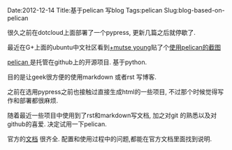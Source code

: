 Date:2012-12-14
Title:基于pelican 写blog
Tags:pelican
Slug:blog-based-on-pelican

很久之前在dotcloud上面部署了一个pypress, 更新几篇之后就停歇了.

最近在G+上面的ubuntu中文社区看到[+mutse young](https://plus.google.com/107707386440635027405/posts)贴了个[使用pelican的截图](https://plus.google.com/photos/107707386440635027405/albums/5820708401840326177 "pelican on github")

[pelican ](https://github.com/getpelican/pelican) 是托管在github上的开源项目. 基于python.

目的是让geek很方便的使用markdown 或者rst 写博客.

之前在选用pypress之前也接触过直接生成html的一些项目, 不过那个时候觉得写作和部署都很麻烦.

随着最近一些项目中使用到了rst和markdown写文档, 加之对git 的熟悉以及对github的喜爱. 决定试用一下pelican.

官方的[文档](http://pelican.readthedocs.org/en/latest/) 很齐全. 配置和使用过程中的问题,都能在官方文档里面找到说明.


